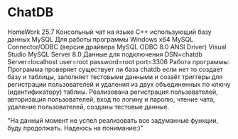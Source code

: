 # ChatDB
HomeWork 25.7
Консольный чат на языке C++ использующий базу данных MySQL
                Для работы программы 
Windows x64
MySQL Connector/ODBC (версия драйвера MySQL ODBC 8.0 ANSI Driver)
Visual Studio
MySQL Server 8.0
                Данные для подключения
DSN=chatdb 
Server=localhost
user=root
password=root
port=3306
                Работа программы:
Программа проверяет существует ли база chatdb если нет то создает базу и таблицы, заполняет тестовыми данными и созаёт триггеры для регистрации пользователей и удаления из двух объединенных по ключу (идентификатору) таблиы. Реализована регистрация пользователей, авторизация пользователей, вход по логину и паролю, чтение чата, удаление пользователей, созданы тестовые данные. 

"На данный момент не успел реализовать все задуманные функции, буду продолжать. Надеюсь на понимание:)"
